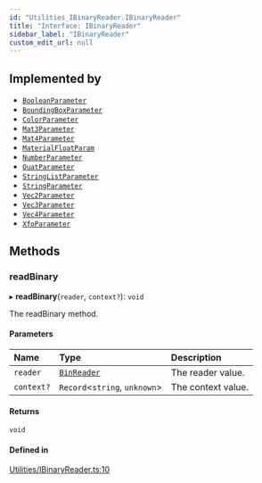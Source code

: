 ```yaml
---
id: "Utilities_IBinaryReader.IBinaryReader"
title: "Interface: IBinaryReader"
sidebar_label: "IBinaryReader"
custom_edit_url: null
---
```




## Implemented by

- [`BooleanParameter`](../SceneTree/Parameters/SceneTree_Parameters_BooleanParameter.BooleanParameter)
- [`BoundingBoxParameter`](../SceneTree/Parameters/SceneTree_Parameters_BoundingBoxParameter.BoundingBoxParameter)
- [`ColorParameter`](../SceneTree/Parameters/SceneTree_Parameters_ColorParameter.ColorParameter)
- [`Mat3Parameter`](../SceneTree/Parameters/SceneTree_Parameters_Mat3Parameter.Mat3Parameter)
- [`Mat4Parameter`](../SceneTree/Parameters/SceneTree_Parameters_Mat4Parameter.Mat4Parameter)
- [`MaterialFloatParam`](../SceneTree/Parameters/SceneTree_Parameters_MaterialFloatParam.MaterialFloatParam)
- [`NumberParameter`](../SceneTree/Parameters/SceneTree_Parameters_NumberParameter.NumberParameter)
- [`QuatParameter`](../SceneTree/Parameters/SceneTree_Parameters_QuatParameter.QuatParameter)
- [`StringListParameter`](../SceneTree/Parameters/SceneTree_Parameters_StringListParameter.StringListParameter)
- [`StringParameter`](../SceneTree/Parameters/SceneTree_Parameters_StringParameter.StringParameter)
- [`Vec2Parameter`](../SceneTree/Parameters/SceneTree_Parameters_Vec2Parameter.Vec2Parameter)
- [`Vec3Parameter`](../SceneTree/Parameters/SceneTree_Parameters_Vec3Parameter.Vec3Parameter)
- [`Vec4Parameter`](../SceneTree/Parameters/SceneTree_Parameters_Vec4Parameter.Vec4Parameter)
- [`XfoParameter`](../SceneTree/Parameters/SceneTree_Parameters_XfoParameter.XfoParameter)

## Methods

### readBinary

▸ **readBinary**(`reader`, `context?`): `void`

The readBinary method.

#### Parameters

| Name | Type | Description |
| :------ | :------ | :------ |
| `reader` | [`BinReader`](../SceneTree/SceneTree_BinReader.BinReader) | The reader value. |
| `context?` | `Record`<`string`, `unknown`\> | The context value. |

#### Returns

`void`

#### Defined in

[Utilities/IBinaryReader.ts:10](https://github.com/ZeaInc/zea-engine/blob/87b3133d3/src/Utilities/IBinaryReader.ts#L10)

